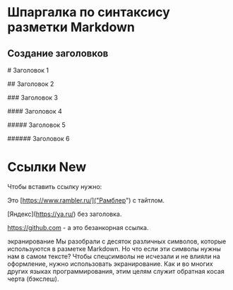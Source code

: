 # Шпаргалка по синтаксису разметки Markdown

## Создание заголовков

\# Заголовок 1

\## Заголовок 2

\### Заголовок 3

\#### Заголовок 4

\##### Заголовок 5

\###### Заголовок 6

# Ссылки New

Чтобы вставить ссылку нужно:

Это \[https://www.rambler.ru/]("Рамблер") с тайтлом.

\[Яндекс](https://ya.ru/) без заголовка.

https://github.com - а это безанкорная ссылка.

экранирование
Мы разобрали с десяток различных символов, которые используются в разметке Markdown. Но что если эти символы нужны нам в самом тексте? Чтобы спецсимволы не исчезали и не влияли на оформление, нужно использовать экранирование. Как и во многих других языках программирования, этим целям служит обратная косая черта (бэкслеш).